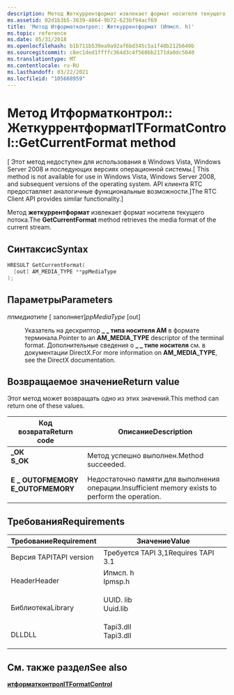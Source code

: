 ```yaml
---
description: Метод Жеткуррентформат извлекает формат носителя текущего потока.
ms.assetid: 02d1b3b5-3639-4864-9b72-623bf94acf69
title: 'Метод Итформатконтрол:: Жеткуррентформат (Ипмсп. h)'
ms.topic: reference
ms.date: 05/31/2018
ms.openlocfilehash: b1b711b539ea9a92af6bd345c5a1f48b212b640b
ms.sourcegitcommit: c8ec1ded1ffffc364d3c4f560bb2171da0dc5040
ms.translationtype: MT
ms.contentlocale: ru-RU
ms.lasthandoff: 03/22/2021
ms.locfileid: "105688959"
---
```

# <a name="itformatcontrolgetcurrentformat-method"></a><span data-ttu-id="96e36-103">Метод Итформатконтрол:: Жеткуррентформат</span><span class="sxs-lookup"><span data-stu-id="96e36-103">ITFormatControl::GetCurrentFormat method</span></span>

<span data-ttu-id="96e36-104">\[ Этот метод недоступен для использования в Windows Vista, Windows Server 2008 и последующих версиях операционной системы.</span><span class="sxs-lookup"><span data-stu-id="96e36-104">\[ This method is not available for use in Windows Vista, Windows Server 2008, and subsequent versions of the operating system.</span></span> <span data-ttu-id="96e36-105">API клиента RTC предоставляет аналогичные функциональные возможности.\]</span><span class="sxs-lookup"><span data-stu-id="96e36-105">The RTC Client API provides similar functionality.\]</span></span>

<span data-ttu-id="96e36-106">Метод **жеткуррентформат** извлекает формат носителя текущего потока.</span><span class="sxs-lookup"><span data-stu-id="96e36-106">The **GetCurrentFormat** method retrieves the media format of the current stream.</span></span>

## <a name="syntax"></a><span data-ttu-id="96e36-107">Синтаксис</span><span class="sxs-lookup"><span data-stu-id="96e36-107">Syntax</span></span>


```C++
HRESULT GetCurrentFormat(
  [out] AM_MEDIA_TYPE **ppMediaType
);
```



## <a name="parameters"></a><span data-ttu-id="96e36-108">Параметры</span><span class="sxs-lookup"><span data-stu-id="96e36-108">Parameters</span></span>

<dl> <dt>

<span data-ttu-id="96e36-109">*ппмедиатипе* \[ заполняет\]</span><span class="sxs-lookup"><span data-stu-id="96e36-109">*ppMediaType* \[out\]</span></span>
</dt> <dd>

<span data-ttu-id="96e36-110">Указатель на дескриптор **\_ \_ типа носителя AM** в формате терминала.</span><span class="sxs-lookup"><span data-stu-id="96e36-110">Pointer to an **AM\_MEDIA\_TYPE** descriptor of the terminal format.</span></span> <span data-ttu-id="96e36-111">Дополнительные сведения о **\_ \_ типе носителя** см. в документации DirectX.</span><span class="sxs-lookup"><span data-stu-id="96e36-111">For more information on **AM\_MEDIA\_TYPE**, see the DirectX documentation.</span></span>

</dd> </dl>

## <a name="return-value"></a><span data-ttu-id="96e36-112">Возвращаемое значение</span><span class="sxs-lookup"><span data-stu-id="96e36-112">Return value</span></span>

<span data-ttu-id="96e36-113">Этот метод может возвращать одно из этих значений.</span><span class="sxs-lookup"><span data-stu-id="96e36-113">This method can return one of these values.</span></span>



| <span data-ttu-id="96e36-114">Код возврата</span><span class="sxs-lookup"><span data-stu-id="96e36-114">Return code</span></span>                                                                                   | <span data-ttu-id="96e36-115">Описание</span><span class="sxs-lookup"><span data-stu-id="96e36-115">Description</span></span>                                                     |
|-----------------------------------------------------------------------------------------------|-----------------------------------------------------------------|
| <dl> <span data-ttu-id="96e36-116"><dt>**\_ОК**</dt></span><span class="sxs-lookup"><span data-stu-id="96e36-116"><dt>**S\_OK**</dt></span></span> </dl>          | <span data-ttu-id="96e36-117">Метод успешно выполнен.</span><span class="sxs-lookup"><span data-stu-id="96e36-117">Method succeeded.</span></span><br/>                                    |
| <dl> <span data-ttu-id="96e36-118"><dt>**E \_ OUTOFMEMORY**</dt></span><span class="sxs-lookup"><span data-stu-id="96e36-118"><dt>**E\_OUTOFMEMORY**</dt></span></span> </dl> | <span data-ttu-id="96e36-119">Недостаточно памяти для выполнения операции.</span><span class="sxs-lookup"><span data-stu-id="96e36-119">Insufficient memory exists to perform the operation.</span></span><br/> |



 

## <a name="requirements"></a><span data-ttu-id="96e36-120">Требования</span><span class="sxs-lookup"><span data-stu-id="96e36-120">Requirements</span></span>



| <span data-ttu-id="96e36-121">Требование</span><span class="sxs-lookup"><span data-stu-id="96e36-121">Requirement</span></span> | <span data-ttu-id="96e36-122">Значение</span><span class="sxs-lookup"><span data-stu-id="96e36-122">Value</span></span> |
|-------------------------|--------------------------------------------------------------------------------------|
| <span data-ttu-id="96e36-123">Версия TAPI</span><span class="sxs-lookup"><span data-stu-id="96e36-123">TAPI version</span></span><br/> | <span data-ttu-id="96e36-124">Требуется TAPI 3,1</span><span class="sxs-lookup"><span data-stu-id="96e36-124">Requires TAPI 3.1</span></span><br/>                                                         |
| <span data-ttu-id="96e36-125">Header</span><span class="sxs-lookup"><span data-stu-id="96e36-125">Header</span></span><br/>       | <dl> <span data-ttu-id="96e36-126"><dt>Ипмсп. h</dt></span><span class="sxs-lookup"><span data-stu-id="96e36-126"><dt>Ipmsp.h</dt></span></span> </dl>   |
| <span data-ttu-id="96e36-127">Библиотека</span><span class="sxs-lookup"><span data-stu-id="96e36-127">Library</span></span><br/>      | <dl> <span data-ttu-id="96e36-128"><dt>UUID. lib</dt></span><span class="sxs-lookup"><span data-stu-id="96e36-128"><dt>Uuid.lib</dt></span></span> </dl>  |
| <span data-ttu-id="96e36-129">DLL</span><span class="sxs-lookup"><span data-stu-id="96e36-129">DLL</span></span><br/>          | <dl> <span data-ttu-id="96e36-130"><dt>Tapi3.dll</dt></span><span class="sxs-lookup"><span data-stu-id="96e36-130"><dt>Tapi3.dll</dt></span></span> </dl> |



## <a name="see-also"></a><span data-ttu-id="96e36-131">См. также раздел</span><span class="sxs-lookup"><span data-stu-id="96e36-131">See also</span></span>

<dl> <dt>

[<span data-ttu-id="96e36-132">**итформатконтрол**</span><span class="sxs-lookup"><span data-stu-id="96e36-132">**ITFormatControl**</span></span>](itformatcontrol.md)
</dt> </dl>

 

 




